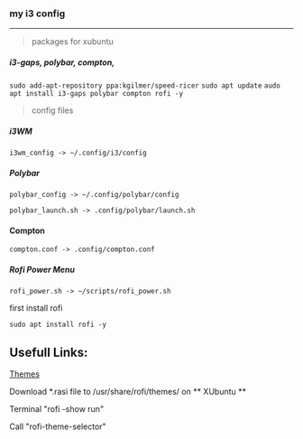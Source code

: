 ### my i3 config
---
> packages for xubuntu

##### i3-gaps, polybar, compton, 
`sudo add-apt-repository ppa:kgilmer/speed-ricer`
`sudo apt update`
`audo apt install i3-gaps polybar compton rofi -y`

> config files

##### i3WM
`i3wm_config -> ~/.config/i3/config`

##### Polybar
`polybar_config -> ~/.config/polybar/config`

`polybar_launch.sh -> .config/polybar/launch.sh`

#### Compton
`compton.conf -> .config/compton.conf`

##### Rofi Power Menu
`rofi_power.sh -> ~/scripts/rofi_power.sh`

first install rofi

`sudo apt install rofi -y`

Usefull Links:
---

[Themes](https://github.com/davatorium/rofi-themes)

Download *.rasi file to /usr/share/rofi/themes/ on ** XUbuntu **

Terminal "rofi -show run"

Call "rofi-theme-selector"